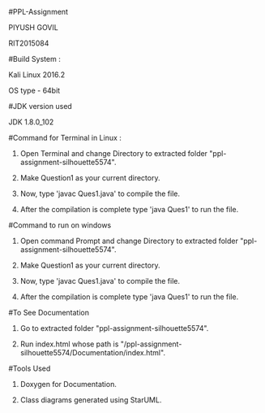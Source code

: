 #PPL-Assignment

PIYUSH GOVIL 

RIT2015084

#Build System :

Kali Linux 2016.2

OS type - 64bit

#JDK version used

JDK 1.8.0_102

#Command for Terminal in Linux :

1. Open Terminal and change Directory to extracted folder "ppl-assignment-silhouette5574".                            

2. Make Question1 as your current directory. 

3. Now, type 'javac Ques1.java' to compile the file.

4. After the compilation is complete type 'java Ques1' to run the file.


#Command to run on windows

1. Open command Prompt and change Directory to extracted folder "ppl-assignment-silhouette5574".

2. Make Question1 as your current directory. 

3. Now, type 'javac Ques1.java' to compile the file.

4. After the compilation is complete type 'java Ques1' to run the file.

#To See Documentation

1. Go to extracted folder "ppl-assignment-silhouette5574".

2. Run index.html whose path is "/ppl-assignment-silhouette5574/Documentation/index.html".

#Tools Used

1. Doxygen for Documentation.

2. Class diagrams generated using StarUML.
